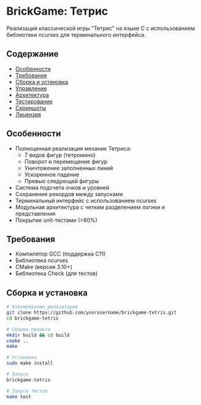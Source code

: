 # BrickGame: Тетрис

Реализация классической игры "Тетрис" на языке C с использованием библиотеки ncurses для терминального интерфейса.

## Содержание
- [Особенности](#особенности)
- [Требования](#требования)
- [Сборка и установка](#сборка-и-установка)
- [Управление](#управление)
- [Архитектура](#архитектура)
- [Тестирование](#тестирование)
- [Скриншоты](#скриншоты)
- [Лицензия](#лицензия)

## Особенности
- Полноценная реализация механик Тетриса:
  - 7 видов фигур (тетромино)
  - Поворот и перемещение фигур
  - Уничтожение заполненных линий
  - Ускоренное падение
  - Превью следующей фигуры
- Система подсчета очков и уровней
- Сохранение рекордов между запусками
- Терминальный интерфейс с использованием ncurses
- Модульная архитектура с четким разделением логики и представления
- Покрытие unit-тестами (>80%)

## Требования
- Компилятор GCC (поддержка C11)
- Библиотека ncurses
- CMake (версия 3.10+)
- Библиотека Check (для тестов)

## Сборка и установка
```bash
# Клонирование репозитория
git clone https://github.com/yourusername/brickgame-tetris.git
cd brickgame-tetris

# Сборка проекта
mkdir build && cd build
cmake ..
make

# Установка
sudo make install

# Запуск
brickgame-tetris

# Запуск тестов
make test